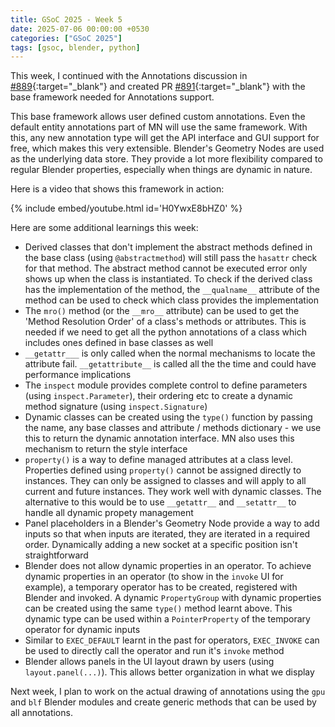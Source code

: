 ```yaml
---
title: GSoC 2025 - Week 5
date: 2025-07-06 00:00:00 +0530
categories: ["GSoC 2025"]
tags: [gsoc, blender, python]
---
```


This week, I continued with the Annotations discussion in [#889](https://github.com/BradyAJohnston/MolecularNodes/discussions/889){:target="_blank"} and created PR [#891](https://github.com/BradyAJohnston/MolecularNodes/pull/891){:target="_blank"} with the base framework needed for Annotations support.

This base framework allows user defined custom annotations. Even the default entity annotations part of MN will use the same framework. With this, any new annotation type will get the API interface and GUI support for free, which makes this very extensible. Blender's Geometry Nodes are used as the underlying data store. They provide a lot more flexibility compared to regular Blender properties, especially when things are dynamic in nature.

Here is a video that shows this framework in action:

{% include embed/youtube.html id='H0YwxE8bHZ0' %}

Here are some additional learnings this week:

- Derived classes that don't implement the abstract methods defined in the base class (using `@abstractmethod`) will still pass the `hasattr` check for that method. The abstract method cannot be executed error only shows up when the class is instantiated. To check if the derived class has the implementation of the method, the `__qualname__` attribute of the method can be used to check which class provides the implementation
- The `mro()` method (or the `__mro__` attribute) can be used to get the 'Method Resolution Order' of a class's methods or attributes. This is needed if we need to get all the python annotations of a class which includes ones defined in base classes as well
- `__getattr___` is only called when the normal mechanisms to locate the attribute fail. `__getattribute__` is called all the the time and could have performance implications
- The `inspect` module provides complete control to define parameters (using `inspect.Parameter`), their ordering etc to create a dynamic method signature (using `inspect.Signature`)
- Dynamic classes can be created using the `type()` function by passing the name, any base classes and attribute / methods dictionary - we use this to return the dynamic annotation interface. MN also uses this mechanism to return the style interface
- `property()` is a way to define managed attributes at a class level. Properties defined using `property()` cannot be assigned directly to instances. They can only be assigned to classes and will apply to all current and future instances. They work well with dynamic classes. The alternative to this would be to use `__getattr__` and `__setattr__` to handle all dynamic propety management
- Panel placeholders in a Blender's Geometry Node provide a way to add inputs so that when inputs are iterated, they are iterated in a required order. Dynamically adding a new socket at a specific position isn't straightforward
- Blender does not allow dynamic properties in an operator. To achieve dynamic properties in an operator (to show in the `invoke` UI for example), a temporary operator has to be created, registered with Blender and invoked. A dynamic `PropertyGroup` with dynamic properties can be created using the same `type()` method learnt above. This dynamic type can be used within a `PointerProperty` of the temporary operator for dynamic inputs
- Similar to `EXEC_DEFAULT` learnt in the past for operators, `EXEC_INVOKE` can be used to directly call the operator and run it's `invoke` method
- Blender allows panels in the UI layout drawn by users (using `layout.panel(...)`). This allows better organization in what we display

Next week, I plan to work on the actual drawing of annotations using the `gpu` and `blf` Blender modules and create generic methods that can be used by all annotations.
